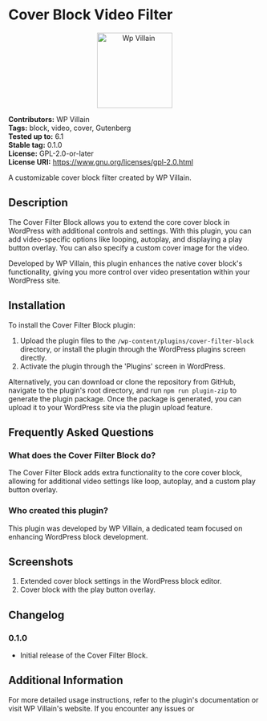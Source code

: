 # Cover Block Video Filter

<p align="center">
    <img alt="Wp Villain" sr"https://github.com/user-attachments/assets/e7161f40-fdd1-4836-b73f-5a0a2bdebe9d" height="150" >
</p>

**Contributors:** WP Villain  
**Tags:** block, video, cover, Gutenberg  
**Tested up to:** 6.1  
**Stable tag:** 0.1.0  
**License:** GPL-2.0-or-later  
**License URI:** https://www.gnu.org/licenses/gpl-2.0.html  

A customizable cover block filter created by WP Villain.

## Description

The Cover Filter Block allows you to extend the core cover block in WordPress with additional controls and settings. With this plugin, you can add video-specific options like looping, autoplay, and displaying a play button overlay. You can also specify a custom cover image for the video.

Developed by WP Villain, this plugin enhances the native cover block's functionality, giving you more control over video presentation within your WordPress site.

## Installation

To install the Cover Filter Block plugin:

1. Upload the plugin files to the `/wp-content/plugins/cover-filter-block` directory, or install the plugin through the WordPress plugins screen directly.
2. Activate the plugin through the 'Plugins' screen in WordPress.

Alternatively, you can download or clone the repository from GitHub, navigate to the plugin's root directory, and run `npm run plugin-zip` to generate the plugin package. Once the package is generated, you can upload it to your WordPress site via the plugin upload feature.

## Frequently Asked Questions

### What does the Cover Filter Block do?

The Cover Filter Block adds extra functionality to the core cover block, allowing for additional video settings like loop, autoplay, and a custom play button overlay.

### Who created this plugin?

This plugin was developed by WP Villain, a dedicated team focused on enhancing WordPress block development.

## Screenshots

1. Extended cover block settings in the WordPress block editor.
2. Cover block with the play button overlay.

## Changelog

### 0.1.0
- Initial release of the Cover Filter Block.

## Additional Information

For more detailed usage instructions, refer to the plugin's documentation or visit WP Villain's website. If you encounter any issues or
